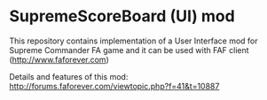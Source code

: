 # SupremeScoreBoard (UI) mod 

This repository contains implementation of a User Interface mod for Supreme Commander FA game and it can be used with FAF client (http://www.faforever.com)

Details and features of this mod:
http://forums.faforever.com/viewtopic.php?f=41&t=10887
